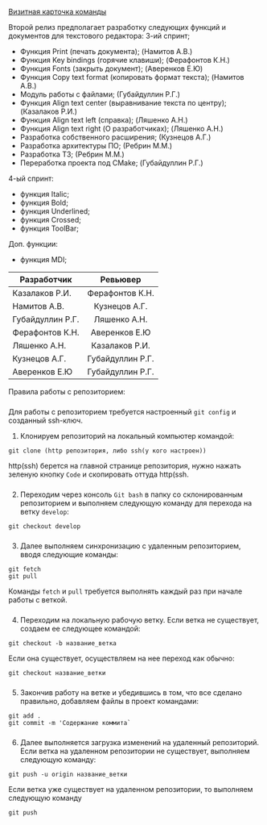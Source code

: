 [Визитная карточка команды](https://github.com/Legendary2/GB_CommandProgCPP_team3/wiki)

Второй релиз предполагает разработку следующих функций и документов для текстового редактора:
3-ий спринт;
- Функция Print (печать документа); (Намитов А.В.)
- Функция Key bindings (горячие клавиши); (Ферафонтов К.Н.)
- Функция Fonts (закрыть документ); (Аверенков Е.Ю)
- Функция Copy text format (копировать формат текста); (Намитов А.В.)
- Модуль работы с файлами; (Губайдуллин Р.Г.)
- Функция Align text center (выравнивание текста по центру); (Казалаков Р.И.)
- Функция Align text left (справка); (Ляшенко А.Н.)
- Функция Align text right (О разработчиках); (Ляшенко А.Н.)
- Разработка собственного расширения; (Кузнецов А.Г.)
- Разработка архитектуры ПО; (Ребрин М.М.)
- Разработка ТЗ; (Ребрин М.М.)
- Переработка проекта под CMake; (Губайдуллин Р.Г.)

4-ый спринт:
- функция Italic;
- функция Bold;
- функция Underlined;
- функция Crossed;
- функция ToolBar;

Доп. функции:
- функция MDI;

| Разработчик  |      Ревьювер      |
|----------|:-------------:|
| Казалаков Р.И. | Ферафонтов К.Н.  |
| Намитов А.В. |  Кузнецов А.Г.  |
| Губайдуллин Р.Г. | Ляшенко А.Н. |
| Ферафонтов К.Н. | Аверенков Е.Ю |
| Ляшенко А.Н. | Казалаков Р.И. |
| Кузнецов А.Г. |  Губайдуллин Р.Г. |
| Аверенков Е.Ю |  Губайдуллин Р.Г. |

Правила работы с репозиторием:
###
Для работы с репозиторием требуется настроенный `git config` и созданный ssh-ключ.
1. Клонируем репозиторий на локальный компьютер командой:
```
git clone (http репозитория, либо ssh(у кого настроен))
```
http(ssh) берется на главной странице репозитория, нужно нажать зеленую кнопку `Code` и скопировать оттуда http(ssh.
###
2. Переходим через консоль `Git bash` в папку со склонированным репозиторием и выполняем следующую команду для перехода на ветку `develop`:
```
git checkout develop
```
###
3. Далее выполняем синхронизацию с удаленным репозиторием, вводя следующие команды:
```
git fetch
git pull
```
Команды `fetch` и `pull` требуется выполнять каждый раз при начале работы с веткой.
###
4. Переходим на локальную рабочую ветку.
Если ветка не существует, создаем ее следующее командой:
```
git checkout -b название_ветка
```
Если она существует, осуществляем на нее переход как обычно:
```
git checkout название_ветки
```
###
5. Закончив работу на ветке и убедившись в том, что все сделано правильно, добавляем файлы в проект командами:
```
git add .
git commit -m 'Содержание коммита`
```
###
6. Далее выполняется загрузка изменений на удаленный репозиторий.
Если ветка на удаленном репозитории не существует, выполняем следующую команду:
```
git push -u origin название_ветки
```
Если ветка уже существует на удаленном репозитории, то выполняем следующую команду
```
git push
```
